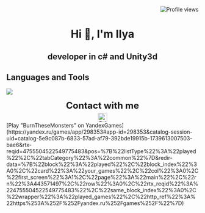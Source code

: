 <!-- Center align text using HTML -->
<p align="right"> <img src="https://komarev.com/ghpvc/?username=BCyclik&color=blue" alt="Profile views" /> </p>
<h1 align="center">
  Hi 👋, I'm Ilya
</h1>
<h2 align="center">developer in c# and Unity3d</h2>

<!-- Languages and Tools section -->
<h2 align="left">Languages and Tools</h2>
<p align="left">
  <a href="https://skillicons.dev">
    <img src="https://skillicons.dev/icons?i=cs,unity,cpp,unreal,vscode,py,ps,blender,html,docker,postman" />
  </a>
</p>
<!-- Contact section -->
<div style="text-align: center;">
    <span style="display: block; font-size: 24px; font-weight: bold;">Contact with me</span>
    <div style="margin-top: 5px;">
        <a href="https://t.me/BCyclik">
            <img src="https://img.shields.io/badge/Telegram-2CA5E0?style=for-the-badge&logo=telegram&logoColor=white" alt="Telegram" 
                 style="height: 24px; vertical-align: middle;" />
        </a>
    </div>
</div>
[Play "BurnTheseMonsters" on YandexGames](https://yandex.ru/games/app/298353#app-id=298353&catalog-session-uid=catalog-5e9c087b-6833-57ad-af79-392bde19915b-1739613007503-bae6&rtx-reqid=4755504522549775483&pos=%7B%22listType%22%3A%22played%22%2C%22tabCategory%22%3A%22common%22%7D&redir-data=%7B%22block%22%3A%22played%22%2C%22block_index%22%3A0%2C%22card%22%3A%22your_games%22%2C%22col%22%3A0%2C%22first_screen%22%3A1%2C%22page%22%3A%22main%22%2C%22rn%22%3A443571497%2C%22row%22%3A0%2C%22rtx_reqid%22%3A%224755504522549775483%22%2C%22same_block_index%22%3A0%2C%22wrapper%22%3A%22played_games%22%2C%22http_ref%22%3A%22https%253A%252F%252Fyandex.ru%252Fgames%252F%22%7D)
